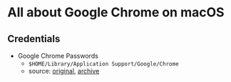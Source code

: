 # All about Google Chrome on macOS

## Credentials

- Google Chrome Passwords
  - `$HOME/Library/Application Support/Google/Chrome`
  - source: [original](https://apple.stackexchange.com/questions/339281/where-does-chrome-store-login-credentials-in-macos), [archive](https://archive.is/wgYXF)

